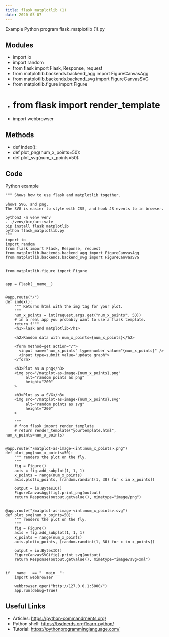```yaml
---
title: flask_matplotlib (1)
date: 2020-05-07
---
```

Example Python program flask_matplotlib (1).py

## Modules

* import io
* import random
* from flask import Flask, Response, request
* from matplotlib.backends.backend_agg import FigureCanvasAgg
* from matplotlib.backends.backend_svg import FigureCanvasSVG
* from matplotlib.figure import Figure
* # from flask import render_template
* import webbrowser

## Methods

* def index():
* def plot_png(num_x_points=50):
* def plot_svg(num_x_points=50):

## Code

Python example

    """ Shows how to use flask and matplotlib together.
    
    Shows SVG, and png.
    The SVG is easier to style with CSS, and hook JS events to in browser.
    
    python3 -m venv venv
    . ./venv/bin/activate
    pip install flask matplotlib
    python flask_matplotlib.py
    """
    import io
    import random
    from flask import Flask, Response, request
    from matplotlib.backends.backend_agg import FigureCanvasAgg
    from matplotlib.backends.backend_svg import FigureCanvasSVG
    
    
    from matplotlib.figure import Figure
    
    
    app = Flask(__name__)
    
    
    @app.route("/")
    def index():
        """ Returns html with the img tag for your plot.
        """
        num_x_points = int(request.args.get("num_x_points", 50))
        # in a real app you probably want to use a flask template.
        return f"""
        <h1>Flask and matplotlib</h1>
    
        <h2>Random data with num_x_points={num_x_points}</h2>
    
        <form method=get action="/">
          <input name="num_x_points" type=number value="{num_x_points}" />
          <input type=submit value="update graph">
        </form>
    
        <h3>Plot as a png</h3>
        <img src="/matplot-as-image-{num_x_points}.png"
             alt="random points as png"
             height="200"
        >
    
        <h3>Plot as a SVG</h3>
        <img src="/matplot-as-image-{num_x_points}.svg"
             alt="random points as svg"
             height="200"
        >
    
        """
        # from flask import render_template
        # return render_template("yourtemplate.html", num_x_points=num_x_points)
    
    
    @app.route("/matplot-as-image-<int:num_x_points>.png")
    def plot_png(num_x_points=50):
        """ renders the plot on the fly.
        """
        fig = Figure()
        axis = fig.add_subplot(1, 1, 1)
        x_points = range(num_x_points)
        axis.plot(x_points, [random.randint(1, 30) for x in x_points])
    
        output = io.BytesIO()
        FigureCanvasAgg(fig).print_png(output)
        return Response(output.getvalue(), mimetype="image/png")
    
    
    @app.route("/matplot-as-image-<int:num_x_points>.svg")
    def plot_svg(num_x_points=50):
        """ renders the plot on the fly.
        """
        fig = Figure()
        axis = fig.add_subplot(1, 1, 1)
        x_points = range(num_x_points)
        axis.plot(x_points, [random.randint(1, 30) for x in x_points])
    
        output = io.BytesIO()
        FigureCanvasSVG(fig).print_svg(output)
        return Response(output.getvalue(), mimetype="image/svg+xml")
    
    
    if __name__ == "__main__":
        import webbrowser
    
        webbrowser.open("http://127.0.0.1:5000/")
        app.run(debug=True)
    

## Useful Links

- Articles: https://python-commandments.org/
- Python shell: https://bsdnerds.org/learn-python/
- Tutorial: https://pythonprogramminglanguage.com/
